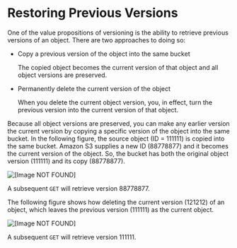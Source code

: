 # Restoring Previous Versions<a name="RestoringPreviousVersions"></a>

One of the value propositions of versioning is the ability to retrieve previous versions of an object\. There are two approaches to doing so:
+ Copy a previous version of the object into the same bucket

  The copied object becomes the current version of that object and all object versions are preserved\.
+ Permanently delete the current version of the object

  When you delete the current object version, you, in effect, turn the previous version into the current version of that object\.

Because all object versions are preserved, you can make any earlier version the current version by copying a specific version of the object into the same bucket\. In the following figure, the source object \(ID = 111111\) is copied into the same bucket\. Amazon S3 supplies a new ID \(88778877\) and it becomes the current version of the object\. So, the bucket has both the original object version \(111111\) and its copy \(88778877\)\. 

![\[Image NOT FOUND\]](http://docs.aws.amazon.com/AmazonS3/latest/dev/images/versioning_COPY2.png)

A subsequent `GET` will retrieve version 88778877\.

The following figure shows how deleting the current version \(121212\) of an object, which leaves the previous version \(111111\) as the current object\. 

![\[Image NOT FOUND\]](http://docs.aws.amazon.com/AmazonS3/latest/dev/images/versioning_COPY_delete2.png)

A subsequent `GET` will retrieve version 111111\.